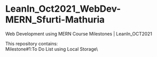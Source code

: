 # LeanIn_Oct2021_WebDev-MERN_Sfurti-Mathuria
Web Development using MERN Course Milestones | LeanIn_OCT2021

This repository contains:\
Milestone#1:To Do List using Local Storage\

